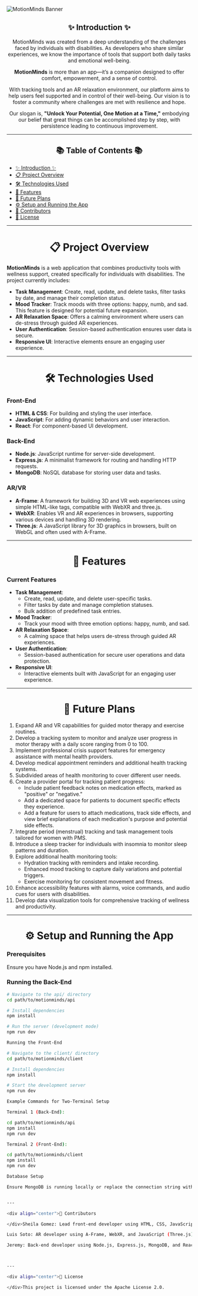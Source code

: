 ![MotionMinds Banner](./realbannersgc.png)

<div align="center">

## ✨ Introduction ✨

MotionMinds was created from a deep understanding of the challenges faced by individuals with disabilities. As developers who share similar experiences, we know the importance of tools that support both daily tasks and emotional well-being.

**MotionMinds** is more than an app—it’s a companion designed to offer comfort, empowerment, and a sense of control.

With tracking tools and an AR relaxation environment, our platform aims to help users feel supported and in control of their well-being. Our vision is to foster a community where challenges are met with resilience and hope.

Our slogan is, **"Unlock Your Potential, One Motion at a Time,"** embodying our belief that great things can be accomplished step by step, with persistence leading to continuous improvement.

</div>

---

<div align="center">

## 📚 Table of Contents 📚

</div>

- [✨ Introduction ✨](#-introduction-)
- [📋 Project Overview](#-project-overview-)
- [🛠 Technologies Used](#-technologies-used-)
- [🚀 Features](#-features-)
- [🔮 Future Plans](#-future-plans-)
- [⚙️ Setup and Running the App](#-setup-and-running-the-app-)
- [👥 Contributors](#-contributors-)
- [📜 License](#-license-)

---

<div align="center">

# 📋 Project Overview

</div>

**MotionMinds** is a web application that combines productivity tools with wellness support, created specifically for individuals with disabilities. The project currently includes:

- **Task Management**: Create, read, update, and delete tasks, filter tasks by date, and manage their completion status.
- **Mood Tracker**: Track moods with three options: happy, numb, and sad. This feature is designed for potential future expansion.
- **AR Relaxation Space**: Offers a calming environment where users can de-stress through guided AR experiences.
- **User Authentication**: Session-based authentication ensures user data is secure.
- **Responsive UI**: Interactive elements ensure an engaging user experience.

---

<div align="center">

# 🛠 Technologies Used

</div>

### **Front-End**
- **HTML & CSS**: For building and styling the user interface.
- **JavaScript**: For adding dynamic behaviors and user interaction.
- **React**: For component-based UI development.

### **Back-End**
- **Node.js**: JavaScript runtime for server-side development.
- **Express.js**: A minimalist framework for routing and handling HTTP requests.
- **MongoDB**: NoSQL database for storing user data and tasks.

### **AR/VR**
- **A-Frame**: A framework for building 3D and VR web experiences using simple HTML-like tags, compatible with WebXR and three.js.
- **WebXR**: Enables VR and AR experiences in browsers, supporting various devices and handling 3D rendering.
- **Three.js**: A JavaScript library for 3D graphics in browsers, built on WebGL and often used with A-Frame.

---

<div align="center">

# 🚀 Features

</div>

### **Current Features**
- **Task Management**: 
  - Create, read, update, and delete user-specific tasks.
  - Filter tasks by date and manage completion statuses.
  - Bulk addition of predefined task entries.
- **Mood Tracker**: 
  - Track your mood with three emotion options: happy, numb, and sad.
- **AR Relaxation Space**: 
  - A calming space that helps users de-stress through guided AR experiences.
- **User Authentication**: 
  - Session-based authentication for secure user operations and data protection.
- **Responsive UI**: 
  - Interactive elements built with JavaScript for an engaging user experience.

---

<div align="center">

# 🔮 Future Plans

</div>

1. Expand AR and VR capabilities for guided motor therapy and exercise routines.
2. Develop a tracking system to monitor and analyze user progress in motor therapy with a daily score ranging from 0 to 100.
3. Implement professional crisis support features for emergency assistance with mental health providers.
4. Develop medical appointment reminders and additional health tracking systems.
5. Subdivided areas of health monitoring to cover different user needs.
6. Create a provider portal for tracking patient progress:
   - Include patient feedback notes on medication effects, marked as "positive" or "negative."
   - Add a dedicated space for patients to document specific effects they experience.
   - Add a feature for users to attach medications, track side effects, and view brief explanations of each medication's purpose and potential side effects.
7. Integrate period (menstrual) tracking and task management tools tailored for women with PMS.
8. Introduce a sleep tracker for individuals with insomnia to monitor sleep patterns and duration.
9. Explore additional health monitoring tools:
   - Hydration tracking with reminders and intake recording.
   - Enhanced mood tracking to capture daily variations and potential triggers.
   - Exercise monitoring for consistent movement and fitness.
10. Enhance accessibility features with alarms, voice commands, and audio cues for users with disabilities.
11. Develop data visualization tools for comprehensive tracking of wellness and productivity.

---

<div align="center">

# ⚙️ Setup and Running the App

</div>

### **Prerequisites**
Ensure you have Node.js and npm installed.

### **Running the Back-End**

```bash
# Navigate to the api/ directory
cd path/to/motionminds/api

# Install dependencies
npm install

# Run the server (development mode)
npm run dev

Running the Front-End

# Navigate to the client/ directory
cd path/to/motionminds/client

# Install dependencies
npm install

# Start the development server
npm run dev

Example Commands for Two-Terminal Setup

Terminal 1 (Back-End):

cd path/to/motionminds/api
npm install
npm run dev

Terminal 2 (Front-End):

cd path/to/motionminds/client
npm install
npm run dev

Database Setup

Ensure MongoDB is running locally or replace the connection string with a cloud-based MongoDB URI in the config.js file.


---

<div align="center">👥 Contributors

</div>Sheila Gomez: Lead front-end developer using HTML, CSS, JavaScript, React, and Procreate. Responsible for creating user interfaces, logo art, and documentation.

Luis Soto: AR developer using A-Frame, WebXR, and JavaScript (Three.js). Developed the landing page using HTML/CSS.

Jeremy: Back-end developer using Node.js, Express.js, MongoDB, and React. Collaborated on front-end integration and development.



---

<div align="center">📜 License

</div>This project is licensed under the Apache License 2.0.
